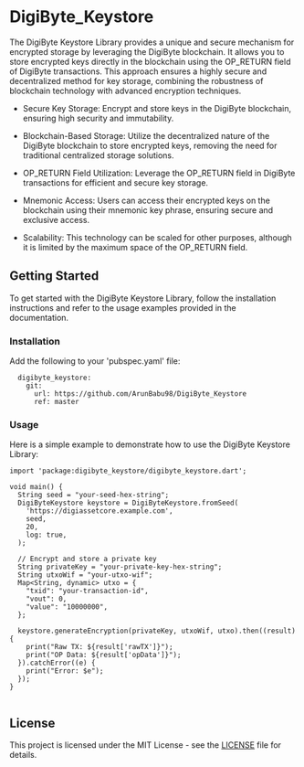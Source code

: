 # DigiByte_Keystore

The DigiByte Keystore Library provides a unique and secure mechanism for encrypted storage by leveraging the DigiByte blockchain. It allows you to store encrypted keys directly in the blockchain using the OP_RETURN field of DigiByte transactions. This approach ensures a highly secure and decentralized method for key storage, combining the robustness of blockchain technology with advanced encryption techniques.

- Secure Key Storage: Encrypt and store keys in the DigiByte blockchain, ensuring high security and immutability.

- Blockchain-Based Storage: Utilize the decentralized nature of the DigiByte blockchain to store encrypted keys, removing the need for traditional centralized storage solutions.

- OP_RETURN Field Utilization: Leverage the OP_RETURN field in DigiByte transactions for efficient and secure key storage.

- Mnemonic Access: Users can access their encrypted keys on the blockchain using their mnemonic key phrase, ensuring secure and exclusive access.

- Scalability: This technology can be scaled for other purposes, although it is limited by the maximum space of the OP_RETURN field.

## Getting Started

To get started with the DigiByte Keystore Library, follow the installation instructions and refer to the usage examples provided in the documentation.

### Installation

Add the following to your 'pubspec.yaml' file:

```
  digibyte_keystore:
    git:
      url: https://github.com/ArunBabu98/DigiByte_Keystore
      ref: master
```

### Usage

Here is a simple example to demonstrate how to use the DigiByte Keystore Library:

```
import 'package:digibyte_keystore/digibyte_keystore.dart';

void main() {
  String seed = "your-seed-hex-string";
  DigiByteKeystore keystore = DigiByteKeystore.fromSeed(
    'https://digiassetcore.example.com',
    seed,
    20,
    log: true,
  );

  // Encrypt and store a private key
  String privateKey = "your-private-key-hex-string";
  String utxoWif = "your-utxo-wif";
  Map<String, dynamic> utxo = {
    "txid": "your-transaction-id",
    "vout": 0,
    "value": "10000000",
  };

  keystore.generateEncryption(privateKey, utxoWif, utxo).then((result) {
    print("Raw TX: ${result['rawTX']}");
    print("OP Data: ${result['opData']}");
  }).catchError((e) {
    print("Error: $e");
  });
}


```

## License

This project is licensed under the MIT License - see the [LICENSE](LICENSE) file for details.